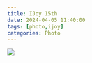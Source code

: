 ```yaml
---
title: IJoy 15th
date: 2024-04-05 11:40:00
tags: [photo,ijoy]
categories: Photo
---
```

<img src="https://sadness96.github.io/images/blog/photo-IJoy15/ijoy15logo.jpg"/>

<!-- more -->
<ul class="grid effect-1" id="grid">

</ul>

<link rel="stylesheet" type="text/css" href="/blog/lib/masonry/default.css" />
<link rel="stylesheet" type="text/css" href="/blog/lib/masonry/component.css" />
<script src="https://code.jquery.com/jquery-3.6.0.min.js"></script>
<script src="/blog/lib/masonry/modernizr.custom.js"></script>
<script src="/blog/lib/masonry/masonry.pkgd.min.js"></script>
<script src="/blog/lib/masonry/imagesloaded.pkgd.min.js"></script>
<script src="/blog/lib/masonry/classie.js"></script>
<script src="/blog/lib/masonry/AnimOnScroll.js"></script>
<script src="/blog/lib/masonry/ImgPreview.js"></script>

<script>
    var vOssPath = 'https://sadness.oss-cn-beijing.aliyuncs.com/';
    var vOssProcess = '?x-oss-process=image/resize,m_lfit,w_348';
    var vPhotos = [
        'images/photo-IJoy15/554A0003.jpg',
        'images/photo-IJoy15/554A0014.jpg',
        'images/photo-IJoy15/554A0019.jpg',
        'images/photo-IJoy15/554A0027.jpg',
        'images/photo-IJoy15/554A0031.jpg',
        'images/photo-IJoy15/554A0032.jpg',
        'images/photo-IJoy15/554A0034.jpg',
        'images/photo-IJoy15/554A0052.jpg',
        'images/photo-IJoy15/554A0056.jpg',
        'images/photo-IJoy15/554A0058.jpg',
        'images/photo-IJoy15/554A0074.jpg',
        'images/photo-IJoy15/554A0086.jpg',
        'images/photo-IJoy15/554A0100.jpg',
        'images/photo-IJoy15/554A0132.jpg',
        'images/photo-IJoy15/554A0137.jpg',
        'images/photo-IJoy15/554A0151.jpg',
        'images/photo-IJoy15/554A0155.jpg',
        'images/photo-IJoy15/554A0161.jpg',
        'images/photo-IJoy15/554A0198.jpg',
        'images/photo-IJoy15/554A0205.jpg',
        'images/photo-IJoy15/554A0209.jpg',
        'images/photo-IJoy15/554A0212.jpg',
        'images/photo-IJoy15/554A0218.jpg',
        'images/photo-IJoy15/554A0225.jpg',
        'images/photo-IJoy15/554A0234.jpg',
        'images/photo-IJoy15/554A0242.jpg',
        'images/photo-IJoy15/554A0247.jpg',
        'images/photo-IJoy15/554A0248.jpg',
        'images/photo-IJoy15/554A0259.jpg',
        'images/photo-IJoy15/554A9463.jpg',
        'images/photo-IJoy15/554A9478.jpg',
        'images/photo-IJoy15/554A9491.jpg',
        'images/photo-IJoy15/554A9504.jpg',
        'images/photo-IJoy15/554A9514.jpg',
        'images/photo-IJoy15/554A9531.jpg',
        'images/photo-IJoy15/554A9533.jpg',
        'images/photo-IJoy15/554A9568.jpg',
        'images/photo-IJoy15/554A9571.jpg',
        'images/photo-IJoy15/554A9617.jpg',
        'images/photo-IJoy15/554A9619.jpg',
        'images/photo-IJoy15/554A9643.jpg',
        'images/photo-IJoy15/554A9646.jpg',
        'images/photo-IJoy15/554A9656.jpg',
        'images/photo-IJoy15/554A9660.jpg',
        'images/photo-IJoy15/554A9681.jpg',
        'images/photo-IJoy15/554A9692.jpg',
        'images/photo-IJoy15/554A9695.jpg',
        'images/photo-IJoy15/554A9705.jpg',
        'images/photo-IJoy15/554A9714.jpg',
        'images/photo-IJoy15/554A9771.jpg',
        'images/photo-IJoy15/554A9776.jpg',
        'images/photo-IJoy15/554A9782.jpg',
        'images/photo-IJoy15/554A9793.jpg',
        'images/photo-IJoy15/554A9803.jpg',
        'images/photo-IJoy15/554A9812.jpg',
        'images/photo-IJoy15/554A9825.jpg',
        'images/photo-IJoy15/554A9837.jpg',
        'images/photo-IJoy15/554A9841.jpg',
        'images/photo-IJoy15/554A9851.jpg',
        'images/photo-IJoy15/554A9855.jpg',
        'images/photo-IJoy15/554A9872.jpg',
        'images/photo-IJoy15/554A9879.jpg',
        'images/photo-IJoy15/554A9881.jpg',
        'images/photo-IJoy15/554A9891.jpg',
        'images/photo-IJoy15/554A9897.jpg',
        'images/photo-IJoy15/554A9913.jpg',
        'images/photo-IJoy15/554A9920.jpg',
        'images/photo-IJoy15/554A9926.jpg',
        'images/photo-IJoy15/554A9945.jpg',
        'images/photo-IJoy15/554A9950.jpg',
        'images/photo-IJoy15/554A9953.jpg',
        'images/photo-IJoy15/554A9962.jpg',
        'images/photo-IJoy15/554A9964.jpg',
        'images/photo-IJoy15/554A9966.jpg',
        'images/photo-IJoy15/554A9979.jpg',
        'images/photo-IJoy15/554A9980.jpg',
        'images/photo-IJoy15/554A9996.jpg',
        'images/photo-IJoy15/554A9998.jpg',
        'images/photo-IJoy15/554A9999.jpg'
    ];
    vPhotos.forEach(element => {
        $("#grid").append('<li><img class="photo" src="' + vOssPath + element + vOssProcess + '" alt="' + vOssPath + element + '" style="cursor: pointer;"></li>');
    });

    new AnimOnScroll(document.getElementById('grid'), {
        minDuration : 0.4,
        maxDuration : 0.7,
        viewportFactor : 0.2
    });

    $(function(){  
        $(".photo").click(function(){  
            imgShow("#outerdiv", "#innerdiv", "#bigimg", $(this));
        });  
    });  
</script>